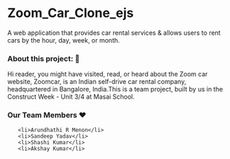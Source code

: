 # Zoom_Car_Clone_ejs
A web application that provides car rental services &amp; allows users to rent cars by the hour, day, week, or month.
<h3>About this project: 🙌</h3>
Hi reader, you might have visited, read, or heard about the Zoom car website, Zoomcar, is an Indian self-drive car rental company, headquartered in Bangalore, India.This is a team project, built by us in the Construct Week - Unit 3/4 at Masai School.
<h3>Our Team Members ❤️</h3>
<div>
<ul>

    <li>Arundhathi R Menon</li>
    <li>Sandeep Yadav</li>
    <li>Shashi Kumar</li>
    <li>Akshay Kumar</li>
    
</ul>
</div>
   
    
  
  
    
    
